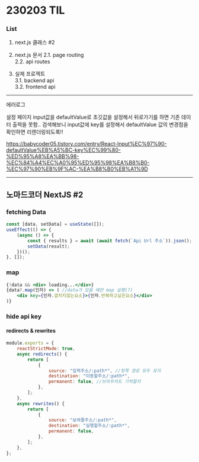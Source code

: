 # 230203 TIL

### List

1. next.js 클래스 #2

2. next.js 문서
   2.1. page routing  
   2.2. api routes

3. 실제 프로젝트  
   3.1. backend api  
   3.2. frontend api

---

에러로그

설정 페이지 input값을 defaultValue로 초깃값을 설정해서 뒤로가기를 하면 기존 데이터 출력을 못함..
검색해보니 input값에 key를 설정해서 defaultValue 값의 변경점을 확인하면 리렌더링되도록!!

https://babycoder05.tistory.com/entry/React-Input%EC%97%90-defaultValue%EB%A5%BC-key%EC%99%80-%ED%95%A8%EA%BB%98-%EC%84%A4%EC%A0%95%ED%95%98%EA%B8%B0-%EC%97%90%EB%9F%AC-%EA%B8%B0%EB%A1%9D

---

## 노마드코더 NextJS #2

### fetching Data

```jsx
const [data, setData] = useState([]);
useEffect(() => {
	(async () => {
		const { results } = await (await fetch(`Api Url 주소`)).json();
		setData(result);
	})();
}, []);
```

### map

```jsx
{!data && <div> loading...</div>}
{data?.map(인자) => ( //data가 있을 때만 map 실행(?)
    <div key={인자.겹치지않는요소}>{인자.반복하고싶은요소}</div>
)}
```

### hide api key

#### redirects & rewrites

```jsx
module.exports = {
	reactStrictMode: true,
	async redirects() {
		return [
			{
				source: "입력주소/:path*", //뒷쪽 경로 모두 유지
				destination: "이동할주소/:path*",
				permanent: false, //브라우저도 기억할지
			},
		];
	},
	async rewrites() {
		return [
			{
				source: "보여줄주소/:path*",
				destination: "실행할주소/:path*",
				permanent: false,
			},
		];
	},
};
```
